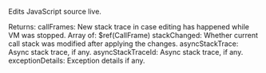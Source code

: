 Edits JavaScript source live.

Returns:
callFrames: New stack trace in case editing has happened while VM was stopped.
	Array of: $ref(CallFrame) 
stackChanged: Whether current call stack  was modified after applying the changes.
asyncStackTrace: Async stack trace, if any.
asyncStackTraceId: Async stack trace, if any.
exceptionDetails: Exception details if any.
